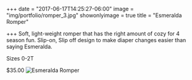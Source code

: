 +++
date = "2017-06-17T14:25:27-06:00"
image = "img/portfolio/romper_3.jpg"
showonlyimage = true
title = "Esmeralda Romper"

+++
Soft, light-weight romper that has the right amount of cozy for 4 season fun. Slip-on, Slip off design to make diaper changes easier than saying Esmeralda.

Sizes 0-2T

$35.00
![Esmeralda Romper](/img/portfolio/romper_3.jpg)
